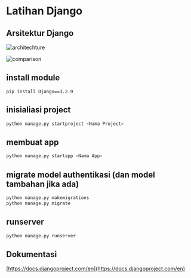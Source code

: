 # Latihan Django
## Arsitektur Django

![architechture](https://data-flair.training/blogs/wp-content/uploads/sites/2/2019/03/Django-Architecture-Diagram.jpg)

![comparison](https://data-flair.training/blogs/wp-content/uploads/sites/2/2019/03/mtv-instead-of-mvc-framework-in-django.png)


## install module
```
pip install Django==3.2.9
```

## inisialiasi project
```python
python manage.py startproject <Nama Project>
```

## membuat app
```python
python manage.py startapp <Nama App>
```

## migrate model authentikasi (dan model tambahan jika ada)
```python
python manage.py makemigrations
python manage.py migrate
```

## runserver
```python
python manage.py runserver
```

## Dokumentasi
[https://docs.djangoproject.com/en](https://docs.djangoproject.com/en)
